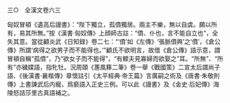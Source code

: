 三○　全漢文卷六三

匈奴冒頓《遺高后謾書》：“陛下獨立，孤僨獨居。兩主不樂，無以自虞。願以所有，易其所無。”按《漢書·匈奴傳》上顔師古註：“僨、仆也，言不能自立也”，全失其意。當從顧炎武《日知録》卷二七：“‘僨’如《左傳》‘張脈僨興’之‘僨’，《倉公傳》所謂‘病得之欲男子而不能得也。’”顧氏不欲明言，故借《倉公傳》語示意，謂冒頓自稱“孤僨”，乃“欲女子而不能得”，“有鰥夫見寡婦而欲娶之”耳。“所無”、“所有”亦穢媟語，指牝牡。況周頤《蕙風簃二筆》卷一舉《戰國策》二宣太后謂尚子語、《後漢書·襄楷傳》章懷註引《太平經典·帝王篇》言廣嗣之術及《唐書·朱敬則傳》上書諫武后内寵，爲褻語入正史三例。可以此《謾書》及《金史·后妃傳》海陵怒詰莎里古真語補之。